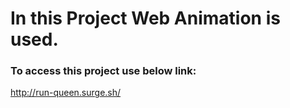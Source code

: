 # In this Project Web Animation is used.

### To access this project use below link:
http://run-queen.surge.sh/
